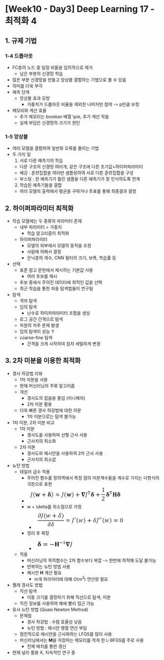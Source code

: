 # [Week10 - Day3] Deep Learning 17 - 최적화 4

## 1. 규제 기법
### 1-4 드롭아웃
  - FC층의 노드 중 일정 비율을 임의적으로 제거
    - 남은 부분의 신경망 학습
  - 많은 부분 신경망을 만들고 앙상블 결합하는 기법으로 볼 수 있음
  - 의미를 더욱 부각
  - 예측 단계
    - 앙상블 효과 모방
      - 가중치가 드롭아웃 비율을 제외한 나머지만 참여 -> p만큼 보정
  - 메모리와 계산 효율
    - 추가 메모리는 boolean 배열 \pie, 추가 계산 작음
    - 실제 부담은 신경망의 크기가 원인

### 1-5 앙상블
  - 여러 모델을 결합하여 일반화 오류를 줄이는 기법
  - 두 가지 일
    1. 서로 다른 예측기의 학습
      - 다른 구조의 신경망 여러개, 같은 구조에 다른 초기값+하이퍼파라미터
      - 배깅 : 훈련집합을 여러번 샘플링하여 서로 다른 훈련집합을 구성
      - 부스팅 : 한 예측기가 틀린 샘플을 다른 예측기가 잘 인식하도록 연계
    2. 학습된 예측기들을 결합
      - 여러 모델의 출력에서 평균을 구하거나 투표를 통해 최종결과 결정

## 2. 하이퍼파라미터 최적화
  - 학습 모델에는 두 종류의 파라미터 존재
    - 내부 파라미터 = 가중치
      - 학습 알고리즘이 최적화
    - 하이퍼파라미터
      - 모델의 외부에서 모델의 동작을 조정
      - 사람에 의해서 결정
      - 은닉층의 개수, CNN 필터의 크기, 보폭, 학습률 등
  - 선택
    - 표준 참고 문헌에서 제시하는 기본값 사용
      - 여러 후보를 제시
    - 후보 중에서 주어진 데이터에 최적인 값을 선택
    - 최근 학습을 통한 자동 탐색법들이 연구됨
  - 탐색
    - 격자 탐색
    - 임의 탐색
      - 난수로 하이퍼파라미터 조합을 생성
    - 로그 공간 간격으로 탐색
    - 차원의 저주 문제 발생
    - 임의 탐색이 성능 ↑
    - coarse-fine 탐색
      - 간격을 크게 시작하여 점차 세밀하게 변경

## 3. 2차 미분을 이용한 최적화
  - 경사 하강법 리뷰
    - 1차 미분을 사용
    - 현재 머신러닝의 주류 알고리즘
    - 개선
      - 경사도의 잡음을 줄임 (미니배치)
      - 2차 미분 활용
    - 더욱 빠른 경사 하강법에 대한 의문
      - 1차 미분으로는 탐색 불가능
  - 1차 미분, 2차 미분 비교
    - 1차 미분
      - 경사도를 사용하여 선형 근사 사용
      - 근사치의 최소화
    - 2차 미분
      - 경사도와 헤시안을 사용하여 2차 근사 사용
      - 근사치의 최소값
  - 뉴턴 방법
    - 테일러 급수 적용
      - 주어진 함수를 정의역에서 특정 점의 미분계수들을 계수로 가지는 다항식의 극한으로 표현
      - ![image](image/5.png)
      - w + \delta를 최소점으로 가정
        - ![image](image/6.png)
      - 정리 후 확장
        - ![image](image/7.png)
    - 적용
      - 머신러닝의 목적함수는 2차 함수보다 복잡 -> 한번에 최적해 도달 불가능
      - 반복하는 뉴턴 방법 사용
      - 헤시안 **H** 계산 필요
        - m개 파라미터에 대해 *O*(m<sup>3</sup>) 연산량 필요
  - 켤레 경사도 방법
    - 직선 탐색
      - 이동 크기를 결정하기 위해 직선으로 탐색, 미분
    - 직진 정보를 사용하여 해에 빨리 접근 가능
  - 유사 뉴턴 방법 (Quasi Newton Method)
    - 문제점
      - 경사 하강법 : 수렴 효율성 낮음
      - 뉴턴 방법 : 헤시안 행렬 연산 부담
    - 점진적으로 헤시안을 근사화하는 LFGS를 많이 사용
    - 머신러닝에서는 **M**을 저장하는 메모리를 적게 한 L-BFGS를 주로 사용
      - 전체 배치를 통한 갱신
  - 현재 널리 활용 X, 지속적인 연구 중